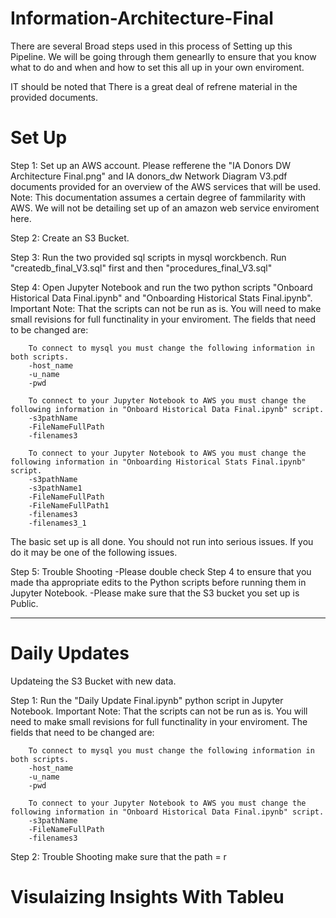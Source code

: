 # Information-Architecture-Final

There are several Broad steps used in this process of Setting up this Pipeline. We will be going through them genearlly to ensure that you know what to do and when and how to set this all up in your own enviroment.

IT should be noted that There is a great deal of refrene material in the provided documents. 


# Set Up

Step 1: Set up an AWS account. Please refferene the "IA Donors DW Architecture Final.png" and IA donors_dw Network Diagram V3.pdf documents provided for an overview of the AWS services that will be used. Note: This documentation assumes a certain degree of fammilarity with AWS. We will not be detailing set up of an amazon web service enviroment here.

Step 2: Create an S3 Bucket. 

Step 3: Run the two provided sql scripts in mysql worckbench. Run "createdb_final_V3.sql" first and then "procedures_final_V3.sql"

Step 4: Open Jupyter Notebook and run the two python scripts "Onboard Historical Data Final.ipynb" and "Onboarding Historical Stats Final.ipynb". 
        Important Note: That the scripts can not be run as is. You will need to make small revisions for full functinality in your enviroment. 
        The fields that need to be changed are:
        
        To connect to mysql you must change the following information in both scripts. 
        -host_name 
        -u_name
        -pwd
        
        To connect to your Jupyter Notebook to AWS you must change the following information in "Onboard Historical Data Final.ipynb" script. 
        -s3pathName 
        -FileNameFullPath
        -filenames3
        
        To connect to your Jupyter Notebook to AWS you must change the following information in "Onboarding Historical Stats Final.ipynb" script. 
        -s3pathName 
        -s3pathName1
        -FileNameFullPath
        -FileNameFullPath1
        -filenames3 
        -filenames3_1
        
The basic set up is all done. You should not run into serious issues. If you do it may be one of the following issues. 

Step 5: Trouble Shooting 
-Please double check Step 4 to ensure that you made tha appropriate edits to the Python scripts before running them in Jupyter Notebook.
-Please make sure that the S3 bucket you set up is Public.

---


# Daily Updates 

Updateing the S3 Bucket with new data.

Step 1: Run the "Daily Update Final.ipynb" python script in Jupyter Notebook.
Important Note: That the scripts can not be run as is. You will need to make small revisions for full functinality in your enviroment. 
        The fields that need to be changed are:
        
        To connect to mysql you must change the following information in both scripts. 
        -host_name 
        -u_name
        -pwd
        
        To connect to your Jupyter Notebook to AWS you must change the following information in "Onboard Historical Data Final.ipynb" script. 
        -s3pathName 
        -FileNameFullPath
        -filenames3
        

Step 2: Trouble Shooting make sure that the path = r


# Visulaizing Insights With Tableu
        
